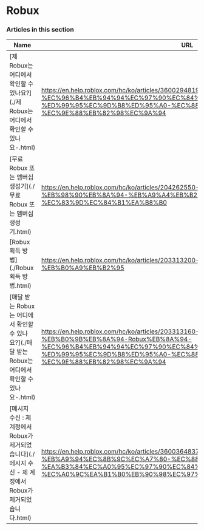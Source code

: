 # Robux  
### Articles in this section
Name|URL
-|-
[제 Robux는 어디에서 확인할 수 있나요?](./제 Robux는 어디에서 확인할 수 있나요-.html) |https://en.help.roblox.com/hc/ko/articles/360029481932-%EC%A0%9C-Robux%EB%8A%94-%EC%96%B4%EB%94%94%EC%97%90%EC%84%9C-%ED%99%95%EC%9D%B8%ED%95%A0-%EC%88%98-%EC%9E%88%EB%82%98%EC%9A%94
[무료 Robux 또는 멤버십 생성기](./무료 Robux 또는 멤버십 생성기.html) |https://en.help.roblox.com/hc/ko/articles/204262550-%EB%AC%B4%EB%A3%8C-Robux-%EB%98%90%EB%8A%94-%EB%A9%A4%EB%B2%84%EC%8B%AD-%EC%83%9D%EC%84%B1%EA%B8%B0
[Robux 획득 방법](./Robux 획득 방법.html) |https://en.help.roblox.com/hc/ko/articles/203313200-Robux-%ED%9A%8D%EB%93%9D-%EB%B0%A9%EB%B2%95
[매달 받는 Robux는 어디에서 확인할 수 있나요?](./매달 받는 Robux는 어디에서 확인할 수 있나요-.html) |https://en.help.roblox.com/hc/ko/articles/203313160-%EB%A7%A4%EB%8B%AC-%EB%B0%9B%EB%8A%94-Robux%EB%8A%94-%EC%96%B4%EB%94%94%EC%97%90%EC%84%9C-%ED%99%95%EC%9D%B8%ED%95%A0-%EC%88%98-%EC%9E%88%EB%82%98%EC%9A%94
[메시지 수신 : 제 계정에서 Robux가 제거되었습니다](./메시지 수신 - 제 계정에서 Robux가 제거되었습니다.html) |https://en.help.roblox.com/hc/ko/articles/360036483772-%EB%A9%94%EC%8B%9C%EC%A7%80-%EC%88%98%EC%8B%A0-%EC%A0%9C-%EA%B3%84%EC%A0%95%EC%97%90%EC%84%9C-Robux%EA%B0%80-%EC%A0%9C%EA%B1%B0%EB%90%98%EC%97%88%EC%8A%B5%EB%8B%88%EB%8B%A4